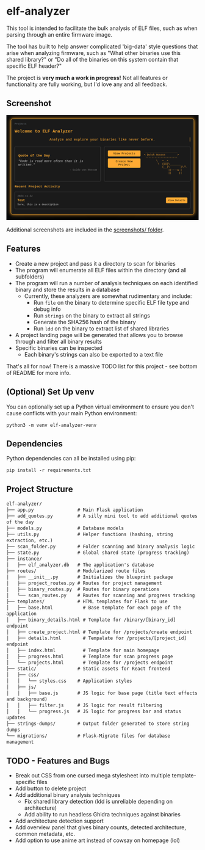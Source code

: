 # elf-analyzer

This tool is intended to facilitate the bulk analysis of ELF files, such as when parsing through an entire firmware image.

The tool has built to help answer complicated 'big-data' style questions that arise when analyzing firmware, such as "What other binaries use this shared library?" or "Do all of the binaries on this system contain that specific ELF header?"

The project is **very much a work in progress!** Not all features or functionality are fully working, but I'd love any and all feedback.

## Screenshot

<p align="center">
	<img src="screenshots/1-homepage.png" />
</p>

Additional screenshots are included in the [screenshots/ folder](screenshots/README.md).

## Features

- Create a new project and pass it a directory to scan for binaries
- The program will enumerate all ELF files within the directory (and all subfolders)
- The program will run a number of analysis techniques on each identified binary and store the results in a database
	- Currently, these analyzers are somewhat rudimentary and include:
		- Run `file` on the binary to determine specific ELF file type and debug info
		- Run `strings` on the binary to extract all strings
		- Generate the SHA256 hash of the binary
		- Run `ldd` on the binary to extract list of shared libraries
- A project landing page will be generated that allows you to browse through and filter all binary results
- Specific binaries can be inspected
	- Each binary's strings can also be exported to a text file

That's all for now! There is a massive TODO list for this project - see bottom of README for more info.

## (Optional) Set Up venv

You can optionally set up a Python virtual environment to ensure you don't cause conflicts with your main Python environment:

```
python3 -m venv elf-analyzer-venv
```

## Dependencies

Python dependencies can all be installed using pip:

```
pip install -r requirements.txt
```

## Project Structure

```
elf-analyzer/
├── app.py                # Main Flask application
├── add_quotes.py         # A silly mini tool to add additional quotes of the day
├── models.py             # Database models
├── utils.py              # Helper functions (hashing, string extraction, etc.)
├── scan_folder.py        # Folder scanning and binary analysis logic
├── state.py              # Global shared state (progress tracking)
├── instance/
│   ├── elf_analyzer.db   # The application's database
├── routes/               # Modularized route files
│   ├── __init__.py       # Initializes the blueprint package
│   ├── project_routes.py # Routes for project management
│   ├── binary_routes.py  # Routes for binary operations
│   └── scan_routes.py    # Routes for scanning and progress tracking
├── templates/            # HTML templates for Flask to use
│   ├── base.html           # Base template for each page of the application
│   ├── binary_details.html # Template for /binary/[binary_id] endpoint
│   ├── create_project.html # Template for /projects/create endpoint
│   ├── details.html        # Tempalate for /projects/[project_id] endpoint
│   ├── index.html          # Template for main homepage
│   ├── progress.html       # Template for scan progress page
│   └── projects.html       # Template for /projects endpoint
├── static/               # Static assets for React frontend
│   ├── css/
│   │   └── styles.css    # Application styles
│   ├── js/
│   │   ├── base.js       # JS logic for base page (title text effects and background)
│   │   ├── filter.js     # JS logic for result filtering
│   │   └── progress.js   # JS logic for progress bar and status updates
├── strings-dumps/        # Output folder generated to store string dumps
└── migrations/           # Flask-Migrate files for database management
```

## TODO - Features and Bugs

- Break out CSS from one cursed mega stylesheet into multiple template-specific files
- Add button to delete project
- Add additional binary analysis techniques
	- Fix shared library detection (ldd is unreliable depending on architecture)
	- Add ability to run headless Ghidra techniques against binaries
- Add architecture detection support
- Add overview panel that gives binary counts, detected architecture, common metadata, etc.
- Add option to use anime art instead of cowsay on homepage (lol)
